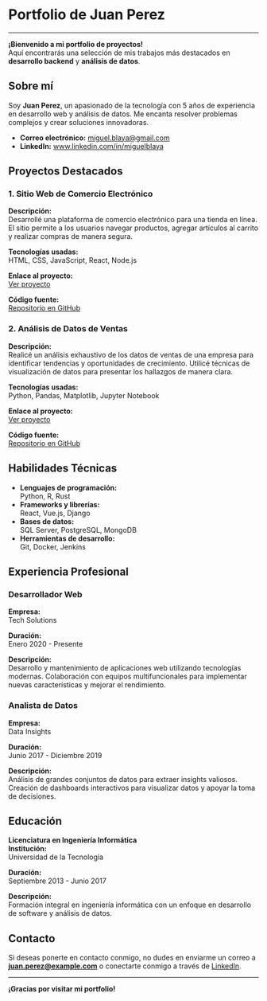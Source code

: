 # Portfolio de Juan Perez

---

**¡Bienvenido a mi portfolio de proyectos!**  
Aquí encontrarás una selección de mis trabajos más destacados en **desarrollo backend** y **análisis de datos**.

## Sobre mí

Soy **Juan Perez**, un apasionado de la tecnología con 5 años de experiencia en desarrollo web y análisis de datos. Me encanta resolver problemas complejos y crear soluciones innovadoras.

- **Correo electrónico:** miguel.blaya@gmail.com
- **LinkedIn:** www.linkedin.com/in/miguelblaya
  
## Proyectos Destacados

### 1. Sitio Web de Comercio Electrónico

**Descripción:**  
Desarrollé una plataforma de comercio electrónico para una tienda en línea. El sitio permite a los usuarios navegar productos, agregar artículos al carrito y realizar compras de manera segura.

**Tecnologías usadas:**  
HTML, CSS, JavaScript, React, Node.js

**Enlace al proyecto:**  
[Ver proyecto](https://www.enlacealproyecto1.com)

**Código fuente:**  
[Repositorio en GitHub](https://github.com/juanperez/proyecto1)

### 2. Análisis de Datos de Ventas

**Descripción:**  
Realicé un análisis exhaustivo de los datos de ventas de una empresa para identificar tendencias y oportunidades de crecimiento. Utilicé técnicas de visualización de datos para presentar los hallazgos de manera clara.

**Tecnologías usadas:**  
Python, Pandas, Matplotlib, Jupyter Notebook

**Enlace al proyecto:**  
[Ver proyecto](https://www.enlacealproyecto2.com)

**Código fuente:**  
[Repositorio en GitHub](https://github.com/juanperez/proyecto2)

## Habilidades Técnicas

- **Lenguajes de programación:**  
  Python, R, Rust
- **Frameworks y librerías:**  
  React, Vue.js, Django
- **Bases de datos:**  
  SQL Server, PostgreSQL, MongoDB
- **Herramientas de desarrollo:**  
  Git, Docker, Jenkins

## Experiencia Profesional

### Desarrollador Web
**Empresa:**  
Tech Solutions

**Duración:**  
Enero 2020 - Presente

**Descripción:**  
Desarrollo y mantenimiento de aplicaciones web utilizando tecnologías modernas. Colaboración con equipos multifuncionales para implementar nuevas características y mejorar el rendimiento.

### Analista de Datos
**Empresa:**  
Data Insights

**Duración:**  
Junio 2017 - Diciembre 2019

**Descripción:**  
Análisis de grandes conjuntos de datos para extraer insights valiosos. Creación de dashboards interactivos para visualizar datos y apoyar la toma de decisiones.

## Educación

**Licenciatura en Ingeniería Informática**  
**Institución:**  
Universidad de la Tecnología

**Duración:**  
Septiembre 2013 - Junio 2017

**Descripción:**  
Formación integral en ingeniería informática con un enfoque en desarrollo de software y análisis de datos.

## Contacto

Si deseas ponerte en contacto conmigo, no dudes en enviarme un correo a **juan.perez@example.com** o conectarte conmigo a través de [LinkedIn](https://www.linkedin.com/in/juanperez).

---

**¡Gracias por visitar mi portfolio!**

